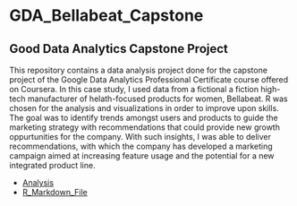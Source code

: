 # GDA_Bellabeat_Capstone
Good Data Analytics Capstone Project
---

This repository contains a data analysis project done for the capstone project of the Google Data Analytics Professional Certificate course offered on Coursera. In this case study, I used data from a fictional a fiction high-tech manufacturer of helath-focused products for women, Bellabeat. R was chosen for the analysis and visualizations in order to improve upon skills. The goal was to identify trends amongst users and products to guide the marketing strategy with recommendations that could provide new growth oppurtunities for the company.  With such insights, I was able to deliver recommendations, with which the company has developed a marketing campaign aimed at increasing feature usage and the potential for a new integrated product line.

-  [Analysis](gda_bellabeat_capstone.html)
-  [R_Markdown_File](gda_bellabeat_capstone.Rmd)
